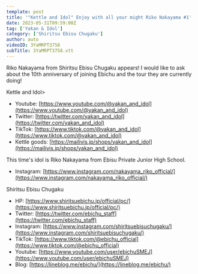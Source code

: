 ```yaml
---
template: post
title: '"Kettle and Idol" Enjoy with all your might Riko Nakayama #1'
date: 2023-05-31T09:59:00Z
tag: ['Yakan & Idol']
category: ['Shiritsu Ebisu Chugaku']
author: auto 
videoID: 3YaMRPT3758
subTitle: 3YaMRPT3758.vtt
---
```

Riko Nakayama from Shiritsu Ebisu Chugaku appears! I would like to ask about the 10th anniversary of joining Ebichu and the tour they are currently doing!


Kettle and Idol>
- Youtube: [https://www.youtube.com/@yakan_and_idol](https://www.youtube.com/@yakan_and_idol)
- Twitter: [https://twitter.com/yakan_and_idol](https://twitter.com/yakan_and_idol)
- TikTok: [https://www.tiktok.com/@yakan_and_idol](https://www.tiktok.com/@yakan_and_idol)
- Kettle goods: [https://mailivis.jp/shops/yakan_and_idol](https://mailivis.jp/shops/yakan_and_idol)


This time's idol is Riko Nakayama from Ebisu Private Junior High School.

- Instagram: [https://www.instagram.com/nakayama_riko_official/](https://www.instagram.com/nakayama_riko_official/)

Shiritsu Ebisu Chugaku

- HP: [https://www.shiritsuebichu.jp/official/pc/](https://www.shiritsuebichu.jp/official/pc/)
- Twitter: [https://twitter.com/ebichu_staff](https://twitter.com/ebichu_staff)
- Instagram: [https://www.instagram.com/shiritsuebisuchugaku/](https://www.instagram.com/shiritsuebisuchugaku/)
- TikTok: [https://www.tiktok.com/@ebichu_official](https://www.tiktok.com/@ebichu_official)
- Youtube: [https://www.youtube.com/user/ebichuSMEJ](https://www.youtube.com/user/ebichuSMEJ)
- Blog: [https://lineblog.me/ebichu/](https://lineblog.me/ebichu/)

